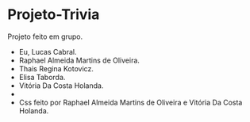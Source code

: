 # Projeto-Trivia

Projeto feito em grupo.

- Eu, Lucas Cabral. 
- Raphael Almeida Martins de Oliveira. 
- Thais Regina Kotovicz. 
- Elisa Taborda. 
- Vitória Da Costa Holanda.
- 
- Css feito por Raphael Almeida Martins de Oliveira e Vitória Da Costa Holanda.

